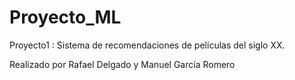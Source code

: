 # Proyecto_ML

Proyecto1 : Sistema de recomendaciones de películas del siglo XX.


Realizado por Rafael Delgado y Manuel García Romero
